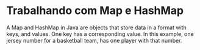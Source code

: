 
# Trabalhando com Map e HashMap

A Map and HashMap in Java are objects that store data in a format with keys, and values. One key has a corresponding value. In this example, one jersey number for a basketball team, has one player with that number. 

